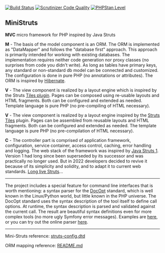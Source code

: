 [![Build Status](https://scrutinizer-ci.com/g/rosasurfer/ministruts/badges/build.png?b=master#)](https://scrutinizer-ci.com/g/rosasurfer/ministruts/build-status/master#)
[![Scrutinizer Code Quality](https://scrutinizer-ci.com/g/rosasurfer/ministruts/badges/quality-score.png?b=master#)](https://scrutinizer-ci.com/g/rosasurfer/ministruts/?branch=master#)
[![PHPStan Level](https://img.shields.io/badge/dynamic/yaml?url=https%3A%2F%2Fraw.githubusercontent.com%2Frosasurfer%2Fministruts%2Frefs%2Fheads%2Fmaster%2Fetc%2Fphpstan%2Fphpstan.dist.neon&query=%24.parameters.level&prefix=Level%20&style=flat&logo=GitHub&label=PHPStan&color=%234cc61e#)](https://github.com/rosasurfer/ministruts/actions?query=branch%3Amaster#)


MiniStruts
----------
**MVC** micro framework for PHP inspired by Java Struts


**M** - The basis of the model component is an ORM. The ORM is implemented as "DataMapper" and follows the "database first" approach.
This approach is primarily intended for working with existing databases. The implementation requires neither code generation nor proxy
classes (no surprises from code you didn't write). As long as tables have primary keys, any standard or non-standard db model can be
connected and customized. The configuration is done in pure PHP (no annotations or attributes).
The ORM is inspired by [Hibernate](https://hibernate.org/#).


**V** - The view component is realized by a layout engine which is inspired by the Struts [Tiles plugin](https://struts.apache.org/plugins/tiles/#).
Pages can be composed using re-usable layouts and HTML fragments. Both can be configured and extended as needed.
Template language is pure PHP (no pre-compiling of HTML necessary).


**V** - The view component is realized by a layout engine inspired by the [Struts Tiles](https://struts.apache.org/plugins/tiles/#) plugin.
Pages can be assembled from reusable layouts and HTML fragments. Both can be configured and extended as needed.
The template language is pure PHP (no pre-compilation of HTML necessary).


**C** - The controller part is comprised of application framework, configuration, service container, access control, caching, error handling
and logging. The web stack of the framework was inspired by [Java Struts 1](https://struts.apache.org/#). Version 1 had long since been
superseded by its successor and was practically no longer used. But in 2022 developers decided to revive it because of its simplicity and
solidity, and to adapt it to current web standards. [Long live Struts](https://weblegacy.github.io/struts1/#)...

---
The project includes a special feature for command line interfaces that is worth mentioning: a syntax parser for the [DocOpt](http://docopt.org/#)
standard, which is well known in the Linux/Python world, but little known in the PHP universe. The DocOpt standard uses the syntax description
of the tool itself to define call options. At runtime, the syntax description is parsed and validated against the current call. The result
are beautiful syntax definitions even for more complex tools (no more ugly Symfony error messages).
Examples are [here](src/console/docopt/examples/git), or you can try out the online parser [here](http://try.docopt.org/#).

---
Mini-Struts reference: [struts-config.dtd](src/struts/dtd/struts-config.dtd)

ORM mapping reference: [README.md](src/db/orm/README.md)
